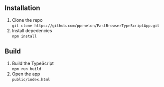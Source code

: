## Installation
1. Clone the repo   
    `git clone https://github.com/ppenelon/FastBrowserTypeScriptApp.git`
2. Install depedencies   
    `npm install`

## Build
1. Build the TypeScript   
    `npm run build`
2. Open the app   
    `public/index.html`